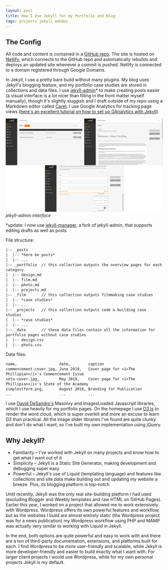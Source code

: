 ```yaml
---
layout: post
title: How I Use Jekyll for my Portfolio and Blog
tags: projects jekyll webdev
---
```


## The Config

All code and content is contained in a [GitHub repo](https://github.com/wwsalmon/portfolio). The site is hosted on [Netlify](https://www.netlify.com/), which connects to the GitHub repo and automatically rebuilds and deploys an updated site whenever a commit is pushed. Netlify is connected to a domain registered through Google Domains.

In Jekyll, I use a pretty bare build without many plugins. My blog uses Jekyll's blogging feature, and my portfolio case studies are stored in collections and data files. I use [jekyll-admin](https://github.com/jekyll/jekyll-admin)* to make creating posts easier (a visual interface is a lot nicer than filling in the front matter myself manually), though it's slightly sluggish and I draft outside of my repo using a Markdown editor called [Caret](https://caret.io/). I use Google Analytics for tracking page views ([here's an excellent tutorial on how to set up GAnalytics with Jekyll](https://michaelsoolee.com/google-analytics-jekyll/)).

![jekyll-admin interface](/img/blog/2019-11/admin-final.png)
*jekyll-admin interface*

*update: I now use [jekyll-manager](https://github.com/ashmaroli/jekyll-manager), a fork of jekyll-admin, that supports editing drafts as well as posts

File structure:

```
|-- _posts
|  |-- *here be posts*
|  |-- ...
|-- _portfolio  // this collection outputs the overview pages for each category
|  |-- design.md
|  |-- film.md
|  |-- photo.md
|  |-- projects.md
|-- _film       // this collection outputs filmmaking case studies
|  |-- *case studies*
|  |-- ...
|-- _projects   // this collection outputs code & building case studies
|  |-- *case studies*
|  |-- ...
|-- _data       // these data files contain all the information for portfolio pages without case studies
|  |-- design.csv
|  |-- photo.csv
```

Data files:

```
name,                   date,        caption
commencement-cover.jpg, June 2019,   Cover page for <i>The Phillipian</i>'s Commencement Issue
sota-cover.jpg,         May 2019,    Cover page for <i>The Phillipian</i>'s State of the Academy
simplestform.png,       August 2018, Branding for Publication
...                     ...          ...
```

I use [David DeSandro's](https://desandro.com/) Masonry and imagesLoaded Javascript libraries, which I use heavily for my portfolio pages. On the homepage I use [D3.js](https://d3js.org/) to render the word cloud, which is super overkill and more an excuse to learn D3 than practical. All the image slider libraries I've found are quite clunky and don't do what I want, so I've built my own implementation using jQuery.

## Why Jekyll?

- Familiarity – I've worked with Jekyll on many projects and know how to get what I want out of it
- Simplicity – Jekyll is a Static Site Generator, making development and debugging super easy
- Powerful – Jekyll's use of Liquid (templating language) and features like collections and site data make building out and updating my website a breeze. Plus, its blogging platform is top-notch

Until recently, Jekyll was the only real site-building platform I had used (excluding Blogger and Weebly templates and raw HTML on GitHub Pages). Earlier this year, I worked on a project that allowed me to work extensively with Wordpress. Wordpress offers its own powerful features and workflow, but as the websites I build are almost entirely static (the Wordpress project was for a news publication) my Wordpress workflow using PHP and MAMP was actually very similar to working with Liquid in Jekyll.

In the end, both options are quite powerful and easy to work with and there are a ton of third-party documentation, extensions, and platforms built for each. I find Wordpress to be more user-friendly and scalable, while Jekyll is more developer-friendly and easier to build exactly what I want with. For larger client projects I would use Wordpress, while for my own personal projects Jekyll is my default.
